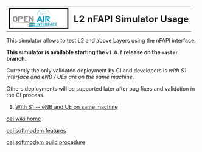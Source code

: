<table style="border-collapse: collapse; border: none;">
  <tr style="border-collapse: collapse; border: none;">
    <td style="border-collapse: collapse; border: none;">
      <a href="http://www.openairinterface.org/">
         <img src="./images/oai_final_logo.png" alt="" border=3 height=50 width=150>
         </img>
      </a>
    </td>
    <td style="border-collapse: collapse; border: none; vertical-align: center;">
      <b><font size = "5">L2 nFAPI Simulator Usage</font></b>
    </td>
  </tr>
</table>

This simulator allows to test L2 and above Layers using the nFAPI interface.

**This simulator is available starting the `v1.0.0` release on the `master` branch.**

Currently the only validated deployment by CI and developers is *with S1 interface and eNB / UEs are on the same machine*.

Others deployments will be supported later after bug fixes and validation in the CI process.

1. [With S1 -- eNB and UE on same machine](L2NFAPI_S1.md)







[oai wiki home](https://gitlab.eurecom.fr/oai/openairinterface5g/wikis/home)

[oai softmodem features](FEATURE_SET.md)

[oai softmodem build procedure](BUILD.md)

